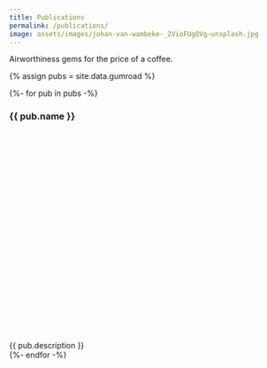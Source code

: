 ```yaml
---
title: Publications
permalink: /publications/
image: assets/images/johan-van-wambeke-_2VioFUgQVg-unsplash.jpg
---
```


Airworthiness gems for the price of a coffee.

{% assign pubs = site.data.gumroad %}

<div class="entries-grid">
  {%- for pub in pubs -%}
    <article class="entry">
      <h3 class="entry-title">{{ pub.name }}</h3>
      <a href="{{ pub.short_url }}">
        <div style="overflow: hidden; padding-top: 75%; background: url({{pub.preview_url }}) no-repeat center; background-size: contain;"></div>
      </a>
      <div class="entry-excerpt">
        {{ pub.description }}
      </div>
    </article>
  {%- endfor -%}
</div>

